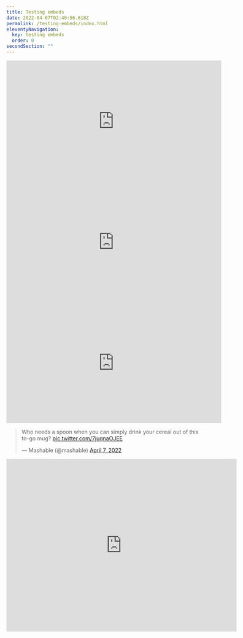 ```yaml
---
title: Testing embeds
date: 2022-04-07T02:40:56.618Z
permalink: /testing-embeds/index.html
eleventyNavigation:
  key: testing embeds
  order: 0
secondSection: ""
---
```

<iframe width="560" height="315" src="https://www.youtube.com/embed/dQw4w9WgXcQ" title="YouTube video player" frameborder="0" allow="accelerometer; autoplay; clipboard-write; encrypted-media; gyroscope; picture-in-picture" allowfullscreen></iframe>



<iframe width="560" height="315" src="https://www.youtube.com/embed/HIcSWuKMwOw" title="YouTube video player" frameborder="0" allow="accelerometer; autoplay; clipboard-write; encrypted-media; gyroscope; picture-in-picture" allowfullscreen></iframe>



<iframe width="560" height="315" src="https://www.youtube.com/embed/iik25wqIuFo" title="YouTube video player" frameborder="0" allow="accelerometer; autoplay; clipboard-write; encrypted-media; gyroscope; picture-in-picture" allowfullscreen></iframe>

<blockquote class="twitter-tweet"><p lang="en" dir="ltr">Who needs a spoon when you can simply drink your cereal out of this to-go mug? <a href="https://t.co/7juqnaOJEE">pic.twitter.com/7juqnaOJEE</a></p>&mdash; Mashable (@mashable) <a href="https://twitter.com/mashable/status/1511896543166550017?ref_src=twsrc%5Etfw">April 7, 2022</a></blockquote> <script async src="https://platform.twitter.com/widgets.js" charset="utf-8"></script> 


<iframe src="https://www.google.com/maps/embed?pb=!1m18!1m12!1m3!1d3374.9733115355707!2d-110.95230344919932!3d32.23188508104746!2m3!1f0!2f0!3f0!3m2!1i1024!2i768!4f13.1!3m3!1m2!1s0x86d671073c1ced59%3A0xcab36e5566489d76!2sUniversity%20of%20Arizona%20BookStores!5e0!3m2!1sen!2sus!4v1649299918353!5m2!1sen!2sus" width="600" height="450" style="border:0;" allowfullscreen="" loading="lazy" referrerpolicy="no-referrer-when-downgrade"></iframe>